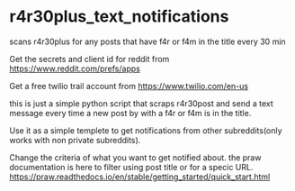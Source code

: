 # r4r30plus_text_notifications
scans r4r30plus for any posts that have f4r or f4m in the title every 30 min 

Get the secrets and client id for reddit from https://www.reddit.com/prefs/apps

Get a free twilio trail account from https://www.twilio.com/en-us

this is just a simple python script that scraps r4r30post and send a text message every time a new post by with a f4r or f4m is in the title. 

Use it as a simple templete to get notifications from other subreddits(only works with non private subreddits).

Change the criteria of what you want to get notified about. the praw documentation is here to filter using post title or for a specic URL. https://praw.readthedocs.io/en/stable/getting_started/quick_start.html
